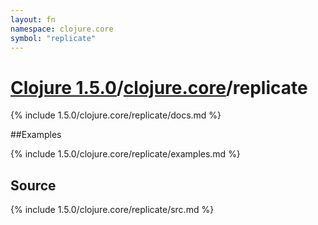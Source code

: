```yaml
---
layout: fn
namespace: clojure.core
symbol: "replicate"
---
```


# [Clojure 1.5.0](../../)/[clojure.core](../)/replicate

{% include 1.5.0/clojure.core/replicate/docs.md %}

##Examples

{% include 1.5.0/clojure.core/replicate/examples.md %}
## Source
{% include 1.5.0/clojure.core/replicate/src.md %}

